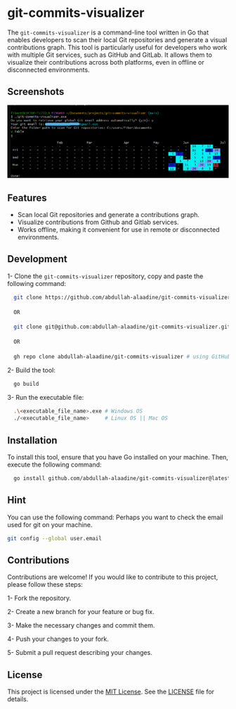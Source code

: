# git-commits-visualizer

The `git-commits-visualizer` is a command-line tool written in Go that enables developers to scan their local Git repositories and generate a visual contributions graph. This tool is particularly useful for developers who work with multiple Git services, such as GitHub and GitLab. It allows them to visualize their contributions across both platforms, even in offline or disconnected environments.

## Screenshots

![git-commits-visualizer](https://github.com/abdullah-alaadine/git-commits-visualizer/blob/main/git-commit-visualizer.png)

## Features

- Scan local Git repositories and generate a contributions graph.
- Visualize contributions from Github and Gitlab services.
- Works offline, making it convenient for use in remote or disconnected environments.

## Development

1- Clone the `git-commits-visualizer` repository, copy and paste the following command:

```bash
  git clone https://github.com/abdullah-alaadine/git-commits-visualizer.git # using HTTPS

  OR

  git clone git@github.com:abdullah-alaadine/git-commits-visualizer.git # using SSH

  OR

  gh repo clone abdullah-alaadine/git-commits-visualizer # using GitHub CLI
```

2- Build the tool:

```bash
  go build
```

3- Run the executable file:

```bash
  .\<executable_file_name>.exe # Windows OS
  ./<executable_file_name>     # Linux OS || Mac OS
```

## Installation

To install this tool, ensure that you have Go installed on your machine. Then, execute the following command:

```bash
  go install github.com/abdullah-alaadine/git-commits-visualizer@latest
```

## Hint

You can use the following command: Perhaps you want to check the email used for git on your machine.

```bash
git config --global user.email
```

## Contributions

Contributions are welcome! If you would like to contribute to this project, please follow these steps:

1- Fork the repository.

2- Create a new branch for your feature or bug fix.

3- Make the necessary changes and commit them.

4- Push your changes to your fork.

5- Submit a pull request describing your changes.

## License

This project is licensed under the [MIT License](https://github.com/abdullah-alaadine/git-commits-visualizer/blob/main/LICENSE). See the [LICENSE](https://github.com/abdullah-alaadine/git-commits-visualizer/blob/main/LICENSE) file for details.
